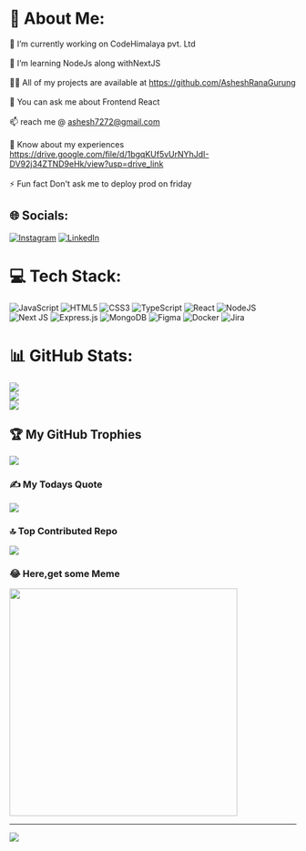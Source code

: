 # 💫 About Me:
🔭 I’m currently working on CodeHimalaya pvt. Ltd<br><br>🌱 I’m learning NodeJs along withNextJS<br><br>👨‍💻 All of my projects are available at https://github.com/AsheshRanaGurung<br><br>💬 You can ask me about Frontend React<br><br>📫   reach me @  ashesh7272@gmail.com<br><br>📄 Know about my experiences https://drive.google.com/file/d/1bgqKUf5vUrNYhJdI-DV92j34ZTND9eHk/view?usp=drive_link<br><br>⚡ Fun fact Don't ask me to deploy prod on friday


## 🌐 Socials:
[![Instagram](https://img.shields.io/badge/Instagram-%23E4405F.svg?logo=Instagram&logoColor=white)](https://instagram.com/asheshrana.gr) [![LinkedIn](https://img.shields.io/badge/LinkedIn-%230077B5.svg?logo=linkedin&logoColor=white)](https://www.linkedin.com/in/ashesh-gurung-071800208/) 

# 💻 Tech Stack:
![JavaScript](https://img.shields.io/badge/javascript-%23323330.svg?style=for-the-badge&logo=javascript&logoColor=%23F7DF1E) ![HTML5](https://img.shields.io/badge/html5-%23E34F26.svg?style=for-the-badge&logo=html5&logoColor=white) ![CSS3](https://img.shields.io/badge/css3-%231572B6.svg?style=for-the-badge&logo=css3&logoColor=white) ![TypeScript](https://img.shields.io/badge/typescript-%23007ACC.svg?style=for-the-badge&logo=typescript&logoColor=white) ![React](https://img.shields.io/badge/react-%2320232a.svg?style=for-the-badge&logo=react&logoColor=%2361DAFB) ![NodeJS](https://img.shields.io/badge/node.js-6DA55F?style=for-the-badge&logo=node.js&logoColor=white) ![Next JS](https://img.shields.io/badge/Next-black?style=for-the-badge&logo=next.js&logoColor=white) ![Express.js](https://img.shields.io/badge/express.js-%23404d59.svg?style=for-the-badge&logo=express&logoColor=%2361DAFB) ![MongoDB](https://img.shields.io/badge/MongoDB-%234ea94b.svg?style=for-the-badge&logo=mongodb&logoColor=white) ![Figma](https://img.shields.io/badge/figma-%23F24E1E.svg?style=for-the-badge&logo=figma&logoColor=white) ![Docker](https://img.shields.io/badge/docker-%230db7ed.svg?style=for-the-badge&logo=docker&logoColor=white) ![Jira](https://img.shields.io/badge/jira-%230A0FFF.svg?style=for-the-badge&logo=jira&logoColor=white)
# 📊 GitHub Stats:
![](https://github-readme-stats.vercel.app/api?username=AsheshRanaGurung&theme=dark&hide_border=false&include_all_commits=true&count_private=true)<br/>
![](https://github-readme-streak-stats.herokuapp.com/?user=AsheshRanaGurung&theme=dark&hide_border=false)<br/>
![](https://github-readme-stats.vercel.app/api/top-langs/?username=AsheshRanaGurung&theme=dark&hide_border=false&include_all_commits=true&count_private=true&layout=compact)

## 🏆 My GitHub Trophies
![](https://github-profile-trophy.vercel.app/?username=AsheshRanaGurung&theme=radical&no-frame=false&no-bg=true&margin-w=4)

### ✍️ My Todays Quote
![](https://quotes-github-readme.vercel.app/api?type=horizontal&theme=radical)

### 🔝 Top Contributed Repo
![](https://github-contributor-stats.vercel.app/api?username=AsheshRanaGurung&limit=5&theme=dark&combine_all_yearly_contributions=true)

### 😂 Here,get some Meme
<img src='https://randommeme-five.vercel.app/' style="height: 400px;"/>

---
[![](https://visitcount.itsvg.in/api?id=AsheshRanaGurung&icon=0&color=0)](https://visitcount.itsvg.in)

